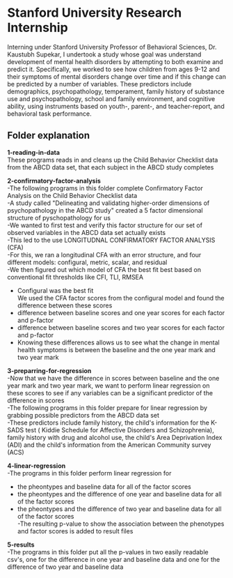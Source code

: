 # Stanford University Research Internship

Interning under Stanford University Professor of Behavioral Sciences, Dr. Kaustubh Supekar, I undertook a study  whose goal was understand development of mental health disorders by attempting to both examine and predict it. Specifically, we worked to see how children from ages 9-12 and their symptoms of mental disorders change over time and if this change can be predicted by a number of variables. These predictors include demographics, psychopathology, temperament, family history of substance use and psychopathology, school and family environment, and cognitive ability, using instruments based on youth-, parent-, and teacher-report, and behavioral task performance. 

## Folder explanation
**1-reading-in-data**  
These programs reads in and cleans up the Child Behavior Checklist data from the ABCD data set, that each subject in the ABCD study completes  

**2-confirmatory-factor-analysis**  
-The following programs in this folder complete Confirmatory Factor Analysis on the Child Behavior Checklist data  
-A study called "Delineating and validating higher-order dimensions of psychopathology in the ABCD study" created a 5 factor dimensional structure of pyschopathology for us  
-We wanted to first test and verify this factor structure for our set of observed variables in the ABCD data set actually exists  
-This led to the use LONGITUDNAL CONFIRMATORY FACTOR ANALYSIS (CFA)  
-For this, we ran a longitudinal CFA with an error structure, and four different models: configural, metric, scalar, and residual  
-We then figured out which model of CFA the best fit best based on conventional fit thresholds like CFI, TLI, RMSEA  
 - Configural was the best fit  
We used the CFA factor scores from the configural model and found the difference between these scores
 - difference between baseline scores and one year scores for each factor and p-factor
 - difference between baseline scores and two year scores for each factor and p-factor
 - Knowing these differences allows us to see what the change in mental health symptoms is between the baseline and the one year mark and two year mark  


**3-preparring-for-regression**  
-Now that we have the difference in scores between baseline and the one year mark and two year mark, we want to perform linear regression on these scores to see if any variables can be a significant predictor of the difference in scores  
-The following programs in this folder prepare for linear regression by grabbing possible predictors from the ABCD data set  
-These predictors include family history, the child's information for the K-SADS test (
Kiddie Schedule for Affective Disorders and Schizophrenia), family history with drug and alcohol use, the child's Area Deprivation Index (ADI) and the child's information from the American Community survey (ACS)  

**4-linear-regression**  
-The programs in this folder perform linear regression for
 -  the pheontypes and baseline data for all of the factor scores
 -  the pheontypes and the difference of one year and baseline data for all of the factor scores
 - the pheontypes and the difference of two year and baseline data for all of the factor scores  
-The resulting p-value to show the association between the phenotypes and factor scores is added to result files  


**5-results**  
-The programs in this folder put all the p-values in two easily readable csv's, one for the difference in one year and baseline data and one for the difference of two year and baseline data  

